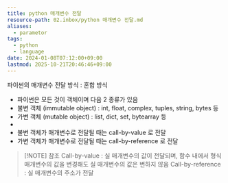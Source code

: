 ```yaml
---
title: python 매개변수 전달
resource-path: 02.inbox/python 매개변수 전달.md
aliases:
  - parametor
tags:
  - python
  - language
date: 2024-01-08T07:12:00+09:00
lastmod: 2025-10-21T20:46:46+09:00
---
```

파이썬의 매개변수 전달 방식 : 혼합 방식
- 파이썬은 모든 것이 객체이며 다음 2 종류가 있음
- 불변 객체 (immutable object) : int, float, complex, tuples, string, bytes 등
- 가변 객체 (mutable object) : list, dict, set, bytearray 등
- 
- 불변 객체가 매개변수로 전달될 때는 call-by-value 로 전달
- 가변 객체가 매개변수로 전달될 때는 call-by-reference 로 전달 

> [!NOTE] 참조
>Call-by-value : 실 매개변수의 값이 전달되며, 함수 내에서 형식 매개변수의 값을 변경해도 실 매개변수의 값은 변하지 않음
>Call-by-reference : 실 매개변수의 주소가 전달
